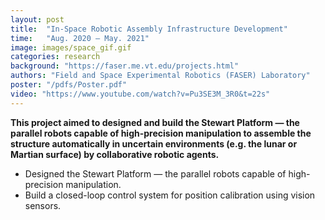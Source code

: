 ```yaml
---
layout: post
title:  "In-Space Robotic Assembly Infrastructure Development"
time:   "Aug. 2020 – May. 2021"
image: images/space_gif.gif
categories: research
background: "https://faser.me.vt.edu/projects.html"
authors: "Field and Space Experimental Robotics (FASER) Laboratory"
poster: "/pdfs/Poster.pdf"
video: "https://www.youtube.com/watch?v=Pu3SE3M_3R0&t=22s"
---
```

**This project aimed to designed and build the Stewart Platform — the parallel robots capable of high-precision manipulation to assemble the structure automatically in uncertain environments (e.g. the lunar or Martian surface) by collaborative robotic agents.**

- Designed the Stewart Platform — the parallel robots capable of high-precision manipulation.
- Build a closed-loop control system for position calibration using vision sensors.
